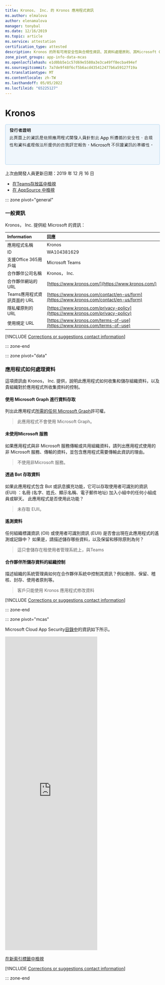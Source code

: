 ```yaml
---
title: Kronos， Inc. 的 Kronos 應用程式資訊
ms.author: elmalova
author: elenamalova
manager: tonybal
ms.date: 12/16/2019
ms.topic: article
ms.service: attestation
certification_type: attested
description: Kronos 的所有可用安全性與合規性資訊、其資料處理原則、其Microsoft Cloud App Security應用程式目錄資訊，以及 CSA STAR 登錄中的安全性/合規性資訊。
zone_pivot_groups: app-info-data-mcas
ms.openlocfilehash: e1d0bb5e1c57d69e5580a3e3ca49ff8ecba494ef
ms.sourcegitcommit: 7a7de9f48f6cf5b6acd435412477b6a59127f19a
ms.translationtype: MT
ms.contentlocale: zh-TW
ms.lasthandoff: 05/05/2022
ms.locfileid: "65225127"
---
```

# <a name="kronos"></a>Kronos

<p></p>
<img alt="Publisher Attestation: The information on this page is based on a self-assessment report provided by the app developer on the security, compliance, and data handling practices followed by this app. Microsoft makes no guarantees regarding the accuracy of the information." src="../media/attested.png" width="650" />
<p>上次由開發人員更新日期：2019 年 12 月 16 日</p>

* <a href="https://teams.microsoft.com/l/app/1e582d3c-1393-4186-ab5b-eac92d3b0cd0" target="_blank">在Teams存放區中檢視</a>
* <a href="https://appsource.microsoft.com/product/office/WA104381629" target="_blank">在 AppSource 中檢視</a>

::: zone pivot="general"

### <a name="general-information"></a>一般資訊

Kronos， Inc. 提供給 Microsoft 的資訊：

| **Information** | **回應** |
|:----------------|:-------------|
| 應用程式名稱 | Kronos |
| ID | WA104381629 |
| 支援Office 365用戶端 | Microsoft Teams |
| 合作夥伴公司名稱 | Kronos， Inc. |
| 合作夥伴網站的 URL | [https://www.kronos.com/](https://www.kronos.com/) |
| Teams應用程式資訊頁面的 URL | [https://www.kronos.com/contact/en-us/form](https://www.kronos.com/contact/en-us/form) |
| 隱私權原則的 URL | [https://www.kronos.com/privacy-policy](https://www.kronos.com/privacy-policy) |
| 使用規定 URL | [https://www.kronos.com/terms-of-use](https://www.kronos.com/terms-of-use) |

 [!INCLUDE [Corrections or suggestions contact information](../includes/corrections-or-suggestions.md)]

::: zone-end

::: zone pivot="data"

### <a name="how-the-app-handles-data"></a>應用程式如何處理資料

這項資訊由 Kronos， Inc. 提供，說明此應用程式如何收集和儲存組織資料，以及貴組織對於應用程式所收集資料的控制。

#### <a name="data-access-using-microsoft-graph"></a>使用 Microsoft Graph 進行資料存取

列出此應用程式[所需的任何 Microsoft Graph](/graph/permissions-reference)許可權。

>此應用程式不會使用 Microsoft Graph。


#### <a name="non-microsoft-services-used"></a>未使用Microsoft 服務

如果應用程式與非 Microsoft 服務傳輸或共用組織資料，請列出應用程式使用的非 Microsoft 服務、傳輸的資料，並包含應用程式需要傳輸此資訊的理由。

>不使用非Microsoft 服務。

#### <a name="data-access-via-bots"></a>透過 Bot 存取資料

如果此應用程式包含 Bot 或訊息擴充功能，它可以存取使用者可識別的資訊 (EUII) ：名冊 (名字、姓氏、顯示名稱、電子郵件地址) 加入小組中的任何小組成員或聊天。 此應用程式是否使用此功能？

>未存取 EUII。


#### <a name="telemetry-data"></a>遙測資料

任何組織標識資訊 (OII) 或使用者可識別資訊 (EUII) 是否會出現在此應用程式的遙測或記錄中？ 如果是，請描述儲存哪些資料，以及保留和移除原則為何？

>這只會儲存在租使用者管理系統上，與Teams

#### <a name="organizational-controls-for-data-stored-by-partner"></a>合作夥伴所儲存資料的組織控制

描述組織的系統管理員如何在合作夥伴系統中控制其資訊？例如刪除、保留、稽核、封存、使用者原則等。

>客戶只能使用 Kronos 應用程式修改資料


[!INCLUDE [Corrections or suggestions contact information](../includes/corrections-or-suggestions.md)]

::: zone-end

::: zone pivot="mcas"

Microsoft Cloud App Security[目錄中](https://www.microsoft.com/enterprise-mobility-security/cloud-app-security)的資訊如下所示。

<iframe height='1020' title='Microsoft Cloud App Security資訊' src='https://appmcasinfoprod.azurewebsites.net/#/dashboard/17313' frameborder='no'></iframe>

<a href="https://appmcasinfoprod.azurewebsites.net/#/dashboard/17313" target="_blank">在新索引標籤中檢視</a>

[!INCLUDE [Corrections or suggestions contact information](../includes/corrections-or-suggestions.md)]

::: zone-end

